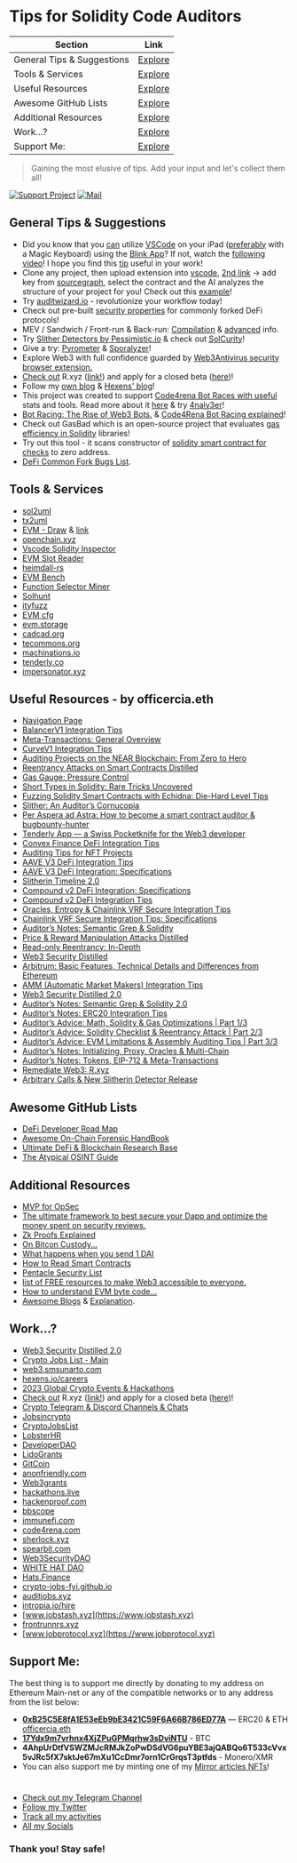 # Tips for Solidity Code Auditors

| Section                    | Link                                                                                                                         |
|----------------------------|------------------------------------------------------------------------------------------------------------------------------|
| General Tips & Suggestions | [Explore](https://github.com/OffcierCia/tips-solidity-code-auditors/blob/main/README.md#general-tips--suggestions)           |
| Tools & Services           | [Explore](https://github.com/OffcierCia/tips-solidity-code-auditors/blob/main/README.md#tools--services)                     |
| Useful Resources           | [Explore](https://github.com/OffcierCia/tips-solidity-code-auditors/blob/main/README.md#useful-resources---by-officerciaeth) |
| Awesome GitHub Lists       | [Explore](https://github.com/OffcierCia/tips-solidity-code-auditors/blob/main/README.md#awesome-github-lists)                |
| Additional Resources       | [Explore](https://github.com/OffcierCia/tips-solidity-code-auditors/blob/main/README.md#additional-resources)                |
| Work...?                   | [Explore](https://github.com/OffcierCia/tips-solidity-code-auditors/blob/main/README.md#work)                                |
| Support Me:                | [Explore](https://github.com/OffcierCia/tips-solidity-code-auditors/blob/main/README.md#support-me)                          |

> Gaining the most elusive of tips. Add your input and let's collect them all!

[![Support Project](https://img.shields.io/badge/Support-Project-critical)](https://github.com/OffcierCia/support/blob/main/README.md)
[![Mail](https://img.shields.io/badge/Mail-offcierciapr%40protonmail.com-brightgreen)](mailto:offcierciapr@protonmail.com)

## General Tips & Suggestions

- Did you know that you [can](https://docs.blink.sh/advanced/code) utilize [VSCode](https://marketplace.visualstudio.com/items?itemName=BlinkShellInc.blink-fs) on your iPad ([preferably](https://twitter.com/0xkasper/status/1680373205440102401) with a Magic Keyboard) using the [Blink App](https://apps.apple.com/us/app/blink-shell-build-code/id1594898306)? If not, watch the [following video](https://youtu.be/BsbQxSUdUOw)! I hope you find this [tip](https://twitter.com/0xkasper/status/1680373205440102401) useful in your work!
- Clone any project, then upload extension into [vscode](https://github.com/juanfranblanco/vscode-solidityhttps://github.com/juanfranblanco/vscode-solidity), [2nd link](https://marketplace.visualstudio.com/items?itemName=Saw-mon-and-Natalie.vscode-evm-toolkit) -> add key from [sourcegraph](https://sourcegraph.com/search?q=context:global+file:MasterChef.sol&patternType=standard&sm=1&groupBy=repo), select the contract and the AI analyzes the structure of your project for you! Check out this [example](https://sourcegraph.com/search?q=context:global+file:MasterChef.sol&patternType=standard&sm=1&groupBy=repo)!
- Try [auditwizard.io](https://www.auditwizard.io/) - revolutionize your workflow today!
- Check out pre-built [security properties](https://github.com/0xNazgul/fuzzydefi) for commonly forked DeFi protocols!
- MEV / Sandwich / Front-run & Back-run: [Compilation](https://telegra.ph/Cool-Pack-for-Chads-10-19) & [advanced](https://medium.com/1inch-network/advanced-mev-strategies-lp-sandwich-and-reverse-lp-sandwich-attacks-4558c631feff) info.
- Try [Slither Detectors by Pessimistic.io](https://github.com/pessimistic-io/slitherin) & check out [SolCurity](https://github.com/Rari-Capital/solcurity)!
- Give a try: [Pyrometer](https://github.com/nascentxyz/pyrometer) & [Sporalyzer](https://blog.fungify.it/p/introducing-sporalyzer-a-tool-for)!
- Explore Web3 with full confidence guarded by [Web3Antivirus security browser extension.](https://web3antivirus.io/)
- [Check out](https://officercia.mirror.xyz/DD3t4MB6J6GsRZlkqc8FSdW_4ZDa7pj6CAADzcGJiXo) R.xyz ([link!](https://r.xyz/)) and apply for a closed beta ([here](https://r.xyz/))!
- Follow my [own blog](https://officercia.mirror.xyz/) & [Hexens' blog](https://hexens.io/blog)!
- This project was created to support [Code4rena Bot Races with useful](https://github.com/DadeKuma/bot-racer) stats and tools. Read more about it [here](https://x.com/DadeKuma/status/1656199257454530562?s=20) & try [4naly3er](https://github.com/Picodes/4naly3er)!
- [Bot Racing: The Rise of Web3 Bots.](https://coinsbench.com/bot-racing-the-rise-of-web3-bots-3abda06cd448) & [Code4Rena Bot Racing explained](https://www.youtube.com/watch?v=XVQLSeGTJ_M)!
- Check out GasBad which is an open-source project that evaluates [gas efficiency in Solidity](https://github.com/ecivini/gas-bad) libraries!
- Try out this tool - it scans constructor of [solidity smart contract for checks](https://github.com/elkaholic6/Solidity-constructor-analysis) to zero address.
- [DeFi Common Fork Bugs List](https://github.com/YAcademy-Residents/defi-fork-bugs).

## Tools & Services

- [sol2uml](https://github.com/naddison36/sol2uml)
- [tx2uml](https://github.com/naddison36/tx2uml)
- [EVM - Draw](https://twitter.com/danielvf/status/1637815201243320320) & [link](https://github.com/DanielVF/evm-contract-draw)
- [openchain.xyz](https://openchain.xyz/trace)
- [Vscode Solidity Inspector](https://github.com/PraneshASP/vscode-solidity-inspector)
- [EVM Slot Reader](https://evm-slotreader.on.fleek.co)
- [heimdall-rs](https://github.com/Jon-Becker/heimdall-rs)
- [EVM Bench](https://github.com/ziyadedher/evm-bench)
- [Function Selector Miner](https://github.com/kadenzipfel/function-selector-miner)
- [Solhunt](https://github.com/iFrostizz/solhunt)
- [ityfuzz](https://github.com/fuzzland/ityfuzz)
- [EVM cfg](https://github.com/plotchy/evm-cfg)
- [evm.storage](https://evm.storage/)
- [cadcad.org](https://cadcad.org)
- [tecommons.org](https://tecommons.org)
- [machinations.io](https://machinations.io)
- [tenderly.co](https://tenderly.co/)
- [impersonator.xyz](https://www.impersonator.xyz/)

## Useful Resources - by officercia.eth

- [Navigation Page](https://officercia.mirror.xyz/Uc1sf64yUCb0uo1DxR_nuif5EmMPs-RAshDyoAGEZZY)
- [BalancerV1 Integration Tips](https://officercia.mirror.xyz/lp4VdemAThz7J-KnwfrMK2LS0XIG5g9Pn1chAHbEdTs)
- [Meta-Transactions: General Overview](https://officercia.mirror.xyz/U4Q90DtLU-6A_Kfd6JWYrt2nMHohmSt_z56FWFHKyHI)
- [CurveV1 Integration Tips](https://officercia.mirror.xyz/83FZZWokJ63mewVW26YJyFCZhr3Mfgbo2ToM8IjL1fM)
- [Auditing Projects on the NEAR Blockchain: From Zero to Hero](https://officercia.mirror.xyz/XCAcCsZ2EU6Aviieqn_FfXmUnMNc9Z4gySuDTfJlLv4)
- [Reentrancy Attacks on Smart Contracts Distilled](https://officercia.mirror.xyz/RoWpSjah4hvKvCyrCgqtdyWX657e3-qUeShBZ2VtkUs)
- [Gas Gauge: Pressure Control](https://officercia.mirror.xyz/ZWYaJILJntwLtK7rXBfTU45bbBI7Zm1CXy5_S_YyDhM)
- [Short Types in Solidity: Rare Tricks Uncovered](https://officercia.mirror.xyz/SnmH8v6QV6jHa64boANXySxBZsem8oiSP7zxgss_BEU)
- [Fuzzing Solidity Smart Contracts with Echidna: Die-Hard Level Tips](https://officercia.mirror.xyz/4A39GO-YRE8JTe_M0CsMpig4tXOHb1-vg1Mcjz9Vd4M)
- [Slither: An Auditor’s Cornucopia](https://officercia.mirror.xyz/KwP9oK2RGnzgvdD8EIo6SwrrkFYhCWFCFBMn8NZ0LeU)
- [Per Aspera ad Astra: How to become a smart contract auditor & bugbounty-hunter](https://officercia.mirror.xyz/FvMKbibx7gDlufgZSkmYn77CI8HPBsVCeqUKmpXHr0k)
- [Tenderly App — a Swiss Pocketknife for the Web3 developer](https://officercia.medium.com/tenderly-app-a-swiss-pocketknife-for-the-web3-developer-89bb904bee46)
- [Convex Finance DeFi Integration Tips](https://officercia.mirror.xyz/tvtasrvZ3gaqm_jbbsSO4HQe8anNKLFIckgOX8W7DTE)
- [Auditing Tips for NFT Projects](https://officercia.mirror.xyz/YlW24vuFe7Ao0WWAxip1JgDXnyzX9B4cT_AoPFhD-Ww)
- [AAVE V3 DeFi Integration Tips](https://officercia.mirror.xyz/DqRTkbCToO3_YpauiR8tJGQKI-kBJfg5ZUwfUkfjDNQ)
- [AAVE V3 DeFi Integration: Specifications](https://blog.pessimistic.io/aave-v3-defi-integration-specifications-9e9ef9405be0)
- [Slitherin Timeline 2.0](https://officercia.mirror.xyz/8DABZlDeUubmCt8fLk6KbiPjBTIYAaOvIHHPuAgXpJs)
- [Compound v2 DeFi Integration: Specifications](https://officercia.mirror.xyz/l-mCHcRdRxUcm8rRN0_miR5bCrHnRSNtp6UrnSQ0dt4)
- [Compound v2 DeFi Integration Tips](https://officercia.mirror.xyz/kJahfTtMlojP3sJYiYshHQdI7DXxfCUwoWenHIa-wnI)
- [Oracles, Entropy & Chainlink VRF Secure Integration Tips](https://officercia.mirror.xyz/vUsNhI6GZhXWabifqFZqNmB93Fr0zsfIpCKBZEeEB7E)
- [Chainlink VRF Secure Integration Tips: Specifications](https://officercia.mirror.xyz/ekYLAK6uZl2fNCCzAL0eCTtImBD8fSdTurM0duryoxU)
- [Auditor’s Notes: Semantic Grep & Solidity](https://officercia.mirror.xyz/TU9__AcmdWlGuXfN8FQlKvh42gs6V1VbS7vOt0iz3kA)
- [Price & Reward Manipulation Attacks Distilled](https://officercia.mirror.xyz/2SXrASlpw5L4PPQpXhJgiNyJ9b2CqfDzQHcGXZd4CHk)
- [Read-only Reentrancy: In-Depth](https://officercia.mirror.xyz/DBzFiDuxmDOTQEbfXhvLdK0DXVpKu1Nkurk0Cqk3QKc)
- [Web3 Security Distilled](https://officercia.mirror.xyz/xleAGwAmESpXaHtOSuXde-u3dEnNIcOH6kVcMw1z9iI)
- [Arbitrum: Basic Features, Technical Details and Differences from Ethereum](https://officercia.mirror.xyz/d798TVQyA1ALq3qr1R9vvujdF7x-erXxK2wQWwbgRKY)
- [AMM (Automatic Market Makers) Integration Tips](https://officercia.mirror.xyz/dUf_OxeK8KvAWfdWHNaikJxDTEkfPRypFqnETJiMic4)
- [Web3 Security Distilled 2.0](https://officercia.mirror.xyz/VmSJDoV3c8xKDMRjTOl4DQ7KPgBTlb8cVdcTlOJxj1g)
- [Auditor’s Notes: Semantic Grep & Solidity 2.0](https://officercia.mirror.xyz/ykm5D6Rq1I-A74fLcQdkj8oBFhDImzF5UijNp7TWm3k)
- [Auditor’s Notes: ERC20 Integration Tips](https://officercia.mirror.xyz/W6V7cWFfK8xuHvezjGL-kyen6c1aJwlvqtwtlpIS53A)
- [Auditor’s Advice: Math, Solidity & Gas Optimizations | Part 1/3](https://officercia.mirror.xyz/vtVVxbV35ETiBGxm-IpcFPcsK2_ZkL7vgiiGUkeSsP0)
- [Auditor’s Advice: Solidity Checklist & Reentrancy Attack | Part 2/3](https://officercia.mirror.xyz/AoRdvL3Lp5K5JHjlgpWaOHo_CehH-amZSAm9pxuFdwQ)
- [Auditor’s Advice: EVM Limitations & Assembly Auditing Tips | Part 3/3](https://officercia.mirror.xyz/UDdVm2Nhc4obWJz9Sc-5MeYEZC4Lx04POy9M4v3cM34)
- [Auditor’s Notes: Initializing, Proxy, Oracles & Multi-Chain](https://officercia.mirror.xyz/y7pHWYwL6cQwsSToolCvg2EuMkHZK5dfDSiRtS0akX8)
- [Auditor’s Notes: Tokens, EIP-712 & Meta-Transactions](https://officercia.mirror.xyz/nlIR1RkT5xIv4sZFYiOXCPhF2BJyAaJtOeVr6zsULsA)
- [Remediate Web3: R.xyz](https://officercia.mirror.xyz/6hcUrIuAvO3OvICYK_MvcvGvximGxRIT8CpjSsggYro)
- [Arbitrary Calls & New Slitherin Detector Release](https://officercia.mirror.xyz/tgIGArMaNUSZiYpsSht5RdKj_hHEvMUhR9Cyw32dmZk)

## Awesome GitHub Lists

- [DeFi Developer Road Map](https://github.com/OffcierCia/DeFi-Developer-Road-Map)
- [Awesome On-Chain Forensic HandBook](https://github.com/OffcierCia/On-Chain-Investigations-Tools-List)
- [Ultimate DeFi & Blockchain Research Base](https://github.com/OffcierCia/ultimate-defi-research-base)
- [The Atypical OSINT Guide](https://github.com/OffcierCia/non-typical-OSINT-guide)

## Additional Resources

- [MVP for OpSec](https://docs.google.com/document/u/0/d/1-_0Wlwch_vtkPM4F-SdEXLjQYaYT7KoPlU2rjt7tkLQ/mobilebasic)
- [The ultimate framework to best secure your Dapp and optimize the money spent on security reviews.](https://www.beirao.xyz/blog/Security-framework)
- [Zk Proofs Explained](https://drive.google.com/file/d/12-e1g8Ad7q0avIOge-NELNBaDlpmk0TV/view)
- [On Bitcon Custody...](https://www.youtube.com/watch?v=LTMAEN6wR8o)
- [What happens when you send 1 DAI](https://www.notonlyowner.com/learn/what-happens-when-you-send-one-dai/)
- [How to Read Smart Contracts](https://defieducation.substack.com/p/how-to-read-smart-contracts-part)
- [Pentacle Security List](https://pentacle.xyz/projects/security)
- [ list of FREE resources to make Web3 accessible to everyone.](https://github.com/FrancescoXX/100-days-of-Web3)
- [How to understand EVM byte code...](https://blog.trustlook.com/understand-evm-bytecode-part-1/)
- [Awesome Blogs](https://start.me/p/QRg5ad/officercia) & [Explanation](https://t.me/officer_cia/155).

## Work...?

- [Web3 Security Distilled 2.0](https://officercia.mirror.xyz/VmSJDoV3c8xKDMRjTOl4DQ7KPgBTlb8cVdcTlOJxj1g)
- [Crypto Jobs List - Main](https://docs.google.com/spreadsheets/d/1AfCSrl98bNGE5_Iq-N6zYx5xmuCBpoEkiBCDQD5Keh4/edit#gid=0)
- [web3.smsunarto.com](https://web3.smsunarto.com)
- [hexens.io/careers](https://hexens.io/careers)
- [2023 Global Crypto Events & Hackathons](https://docs.google.com/spreadsheets/d/1uRB5lt67Eoxfattljko7IvuQvpqkLt66YpOev9XJ22o/edit?usp=sharing)
- [Check out](https://officercia.mirror.xyz/DD3t4MB6J6GsRZlkqc8FSdW_4ZDa7pj6CAADzcGJiXo) R.xyz ([link!](https://r.xyz/)) and apply for a closed beta ([here](https://r.xyz/))!
- [Crypto Telegram & Discord Channels & Chats](https://telegra.ph/Crypto-Telegram-Channels--Chats-04-19)
- [Jobsincrypto](https://twitter.com/jobsincrypto)
- [CryptoJobsList](https://twitter.com/CryptoJobsList)
- [LobsterHR](https://t.me/lobsters_hr)
- [DeveloperDAO](https://twitter.com/developer_dao)
- [LidoGrants](https://twitter.com/LidoGrants)
- [GitCoin](https://twitter.com/gitcoin)
- [anonfriendly.com](http://anonfriendly.com)
- [Web3grants](https://twitter.com/web3grants)
- [hackathons.live](https://hackathons.live)
- [hackenproof.com](http://hackenproof.com)
- [bbscope](https://github.com/sw33tLie/bbscope)
- [immunefi.com](https://immunefi.com)
- [code4rena.com](https://code4rena.com)
- [sherlock.xyz](https://www.sherlock.xyz)
- [spearbit.com](https://spearbit.com)
- [Web3SecurityDAO](https://twitter.com/Web3SecurityDAO)
- [WHITE HAT DAO](https://twitter.com/White_Hat_DAO)
- [Hats.Finance](https://twitter.com/HatsFinance)
- [crypto-jobs-fyi.github.io](https://crypto-jobs-fyi.github.io/web/)
- [auditjobs.xyz](https://auditjobs.xyz/)
- [intropia.io/hire](https://intropia.io/hire)
- [www.jobstash.xyz](https://www.jobstash.xyz)
- [frontrunnrs.xyz](https://frontrunnrs.xyz)
- [www.jobprotocol.xyz](https://www.jobprotocol.xyz)

## Support Me:

The best thing is to support me directly by donating to my address on Ethereum Main-net or any of the compatible networks or to any address from the list below:

- **[0xB25C5E8fA1E53eEb9bE3421C59F6A66B786ED77A](https://etherscan.io/address/0xB25C5E8fA1E53eEb9bE3421C59F6A66B786ED77A)** — ERC20 & ETH [officercia.eth](https://etherscan.io/enslookup-search?search=officercia.eth)
- **[17Ydx9m7vrhnx4XjZPuGPMqrhw3sDviNTU](https://blockchair.com/bitcoin/address/17Ydx9m7vrhnx4XjZPuGPMqrhw3sDviNTU)** - BTC
- **4AhpUrDtfVSWZMJcRMJkZoPwDSdVG6puYBE3ajQABQo6T533cVvx5vJRc5fX7sktJe67mXu1CcDmr7orn1CrGrqsT3ptfds** - Monero/XMR
- You can also support me by minting one of my [Mirror articles NFTs](https://officercia.mirror.xyz/)!

#

- [Check out my Telegram Channel](https://t.me/officer_cia)
- [Follow my Twitter](https://twitter.com/officer_cia)
- [Track all my activities](https://t.me/officer_cia/296)
- [All my Socials](https://t.me/officer_cia/296)

### **Thank you! Stay safe!**
